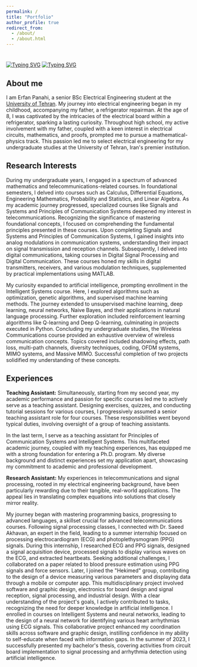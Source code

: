 ```yaml
---
permalink: /
title: "Portfolio"
author_profile: true
redirect_from: 
  - /about/
  - /about.html
---
```


#


[![Typing SVG](https://readme-typing-svg.demolab.com?font=Exo&weight=500&size=30&duration=2000&pause=6000&color=231EFF&width=750&height=45&lines=Erfan+Panahi)](https://git.io/typing-svg)
[![Typing SVG](https://readme-typing-svg.demolab.com?font=Exo&weight=500&size=25&duration=2000&pause=3000&color=0E0C5A&width=750&height=40&lines=Research+Assistant+;B.Sc.+in+Electrical+Engineering+at+University+of+Tehran)](https://git.io/typing-svg)
## About me

I am Erfan Panahi, a senior BSc Electrical Engineering student at the [University of Tehran](https://ut.ac.ir/en). My journey into electrical engineering began in my childhood, accompanying my father, a refrigerator repairman. At the age of 8, I was captivated by the intricacies of the electrical board within a refrigerator, sparking a lasting curiosity. Throughout high school, my active involvement with my father, coupled with a keen interest in electrical circuits, mathematics, and proofs, prompted me to pursue a mathematical-physics track. This passion led me to select electrical engineering for my undergraduate studies at the University of Tehran, Iran's premier institution.

## Research Interests

During my undergraduate years, I engaged in a spectrum of advanced mathematics and telecommunications-related courses. In foundational semesters, I delved into courses such as Calculus, Differential Equations, Engineering Mathematics, Probability and Statistics, and Linear Algebra. As my academic journey progressed, specialized courses like Signals and Systems and Principles of Communication Systems deepened my interest in telecommunications. Recognizing the significance of mastering foundational concepts, I focused on comprehending the fundamental principles presented in these courses. Upon completing Signals and Systems and Principles of Communication Systems, I gained insights into analog modulations in communication systems, understanding their impact on signal transmission and reception channels. Subsequently, I delved into digital communications, taking courses in Digital Signal Processing and Digital Communication. These courses honed my skills in digital transmitters, receivers, and various modulation techniques, supplemented by practical implementations using MATLAB.

My curiosity expanded to artificial intelligence, prompting enrollment in the Intelligent Systems course. Here, I explored algorithms such as optimization, genetic algorithms, and supervised machine learning methods. The journey extended to unsupervised machine learning, deep learning, neural networks, Naive Bayes, and their applications in natural language processing. Further exploration included reinforcement learning algorithms like Q-learning and Deep Q-learning, culminating in projects executed in Python. 
Concluding my undergraduate studies, the Wireless Communications course provided an exhaustive overview of wireless communication concepts. Topics covered included shadowing effects, path loss, multi-path channels, diversity techniques, coding, OFDM systems, MIMO systems, and Massive MIMO. Successful completion of two projects solidified my understanding of these concepts.

## Experiences

**Teaching Assistant:** Simultaneously, starting from my second year, my academic performance and passion for specific courses led me to actively serve as a teaching assistant. Designing exercises, quizzes, and conducting tutorial sessions for various courses, I progressively assumed a senior teaching assistant role for four courses. These responsibilities went beyond typical duties, involving oversight of a group of teaching assistants.

In the last term, I serve as a teaching assistant for Principles of Communication Systems and Intelligent Systems. This multifaceted academic journey, coupled with my teaching experiences, has equipped me with a strong foundation for entering a Ph.D. program. My diverse background and distinct experiences set my application apart, showcasing my commitment to academic and professional development.

**Research Assistant:** My experiences in telecommunications and signal processing, rooted in my electrical engineering background, have been particularly rewarding due to their tangible, real-world applications. The appeal lies in translating complex equations into solutions that closely mirror reality.

My journey began with mastering programming basics, progressing to advanced languages, a skillset crucial for advanced telecommunications courses. Following signal processing classes, I connected with Dr. Saeed Akhavan, an expert in the field, leading to a summer internship focused on processing electrocardiogram (ECG) and photoplethysmogram (PPG) signals. During this internship, I researched ECG and PPG signals, designed a signal acquisition device, processed signals to display various waves on the ECG, and extracted heartbeats. Seeking additional challenges, I collaborated on a paper related to blood pressure estimation using PPG signals and force sensors. Later, I joined the "Hekimed" group, contributing to the design of a device measuring various parameters and displaying data through a mobile or computer app. This multidisciplinary project involved software and graphic design, electronics for board design and signal reception, signal processing, and industrial design. With a clear understanding of the project's goals, I actively contributed to tasks, recognizing the need for deeper knowledge in artificial intelligence. I enrolled in courses on Intelligent Systems and neural networks, leading to the design of a neural network for identifying various heart arrhythmias using ECG signals. This collaborative project enhanced my coordination skills across software and graphic design, instilling confidence in my ability to self-educate when faced with information gaps. In the summer of 2023, I successfully presented my bachelor's thesis, covering activities from circuit board implementation to signal processing and arrhythmia detection using artificial intelligence. 

